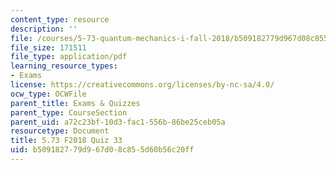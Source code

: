```yaml
---
content_type: resource
description: ''
file: /courses/5-73-quantum-mechanics-i-fall-2018/b509182779d967d08c855d60b56c20ff_MIT5_73F18_quiz33.pdf
file_size: 171511
file_type: application/pdf
learning_resource_types:
- Exams
license: https://creativecommons.org/licenses/by-nc-sa/4.0/
ocw_type: OCWFile
parent_title: Exams & Quizzes
parent_type: CourseSection
parent_uid: a72c23bf-10d3-fac1-556b-86be25ceb05a
resourcetype: Document
title: 5.73 F2018 Quiz 33
uid: b5091827-79d9-67d0-8c85-5d60b56c20ff
---
```

